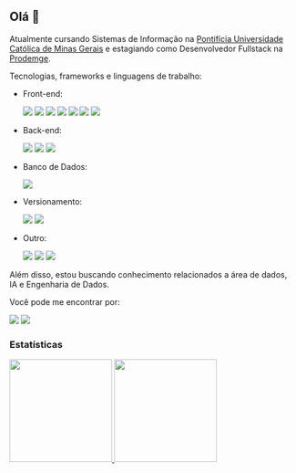 <h2>Olá 👋</h2>

Atualmente cursando Sistemas de Informação na <a href="https://www.pucminas.br/PucVirtual/Graduacao/Paginas/Sistemas-de-Informacao-Bacharelado.aspx">Pontifícia Universidade Católica de Minas Gerais</a> e estagiando como Desenvolvedor Fullstack na <a href="https://www.prodemge.gov.br">Prodemge</a>.

Tecnologias, frameworks e linguagens de trabalho: <br>
- Front-end: <br>
   <div>
      <img src="https://img.shields.io/badge/Angular-DD0031?style=for-the-badge&logo=angular&logoColor=white">  
      <img src="https://img.shields.io/badge/TypeScript-007ACC?style=for-the-badge&logo=typescript&logoColor=white">  
      <img src="https://img.shields.io/badge/Bootstrap-563D7C?style=for-the-badge&logo=bootstrap&logoColor=white">  
      <img src="https://img.shields.io/badge/HTML5-E34F26?style=for-the-badge&logo=html5&logoColor=white">  
      <img src="https://img.shields.io/badge/Sass-CC6699?style=for-the-badge&logo=sass&logoColor=white"> 
      <img src="https://img.shields.io/badge/CSS3-1572B6?style=for-the-badge&logo=css3&logoColor=white"> 
      <img src="https://img.shields.io/badge/Node.js-43853D?style=for-the-badge&logo=node.js&logoColor=white"> 
   </div>
- Back-end: <br>
   <div>
      <img src="https://img.shields.io/badge/Java-ED8B00?style=for-the-badge&logo=java&logoColor=white"> 
      <img src="https://img.shields.io/badge/Hibernate-59666C?style=for-the-badge&logo=Hibernate&logoColor=white">
      <img src="https://img.shields.io/static/v1?style=for-the-badge&message=Spring+Boot&color=6DB33F&logo=Spring+Boot&logoColor=FFFFFF&label=">  
      
   </div>
- Banco de Dados: <br>
   <div>
      <img src="https://img.shields.io/badge/Oracle-F80000?style=for-the-badge&logo=Oracle&logoColor=white">  
   </div>
   
 - Versionamento:<br> 
    <div>
      <img src="https://img.shields.io/badge/GIT-E44C30?style=for-the-badge&logo=git&logoColor=white">  
      <img src="https://img.shields.io/badge/GitLab-330F63?style=for-the-badge&logo=gitlab&logoColor=white">
   </div>
    
- Outro:<br> 
   <div>
      <img src="https://img.shields.io/badge/Miro-050038?style=for-the-badge&logo=Miro&logoColor=white">  
      <img src="https://img.shields.io/badge/Figma-F24E1E?style=for-the-badge&logo=figma&logoColor=white">
      <img src="https://img.shields.io/badge/Jira-0052CC?style=for-the-badge&logo=Jira&logoColor=white">
   </div>


Além disso, estou buscando conhecimento relacionados a área de dados, IA e Engenharia de Dados. 

Você pode me encontrar por: 
<div>
<a href="salesvictor@icloud.com" target="_blank"><img src="https://camo.githubusercontent.com/7a69bd5d09a95f693fb09fa498af196ea6fceecf63a70a7a37d17d5de5c97d17/68747470733a2f2f696d672e736869656c64732e696f2f7374617469632f76313f7374796c653d666f722d7468652d6261646765266d6573736167653d69436c6f756426636f6c6f723d333639334633266c6f676f3d69436c6f7564266c6f676f436f6c6f723d464646464646266c6162656c3d" target="_blank"></a>
<a href="https://www.linkedin.com/in/sales-victor" target="_blank"><img src="https://img.shields.io/badge/LinkedIn-0077B5?style=for-the-badge&logo=linkedin&logoColor=white" target="_blank"></a>   
</div>

<h3>Estatísticas</h3>

<div>
<a href="https://github.com/sales-victor">
<img height="180em" src="https://github-readme-stats.vercel.app/api/top-langs/?username=sales-victor&layout=compact&langs_count=7&theme=light"/>
<img height="180em" src="https://github-readme-stats.vercel.app/api?username=sales-victor&show_icons=true&theme=ligth&include_all_commits=true&count_private=true"/>
</div>









